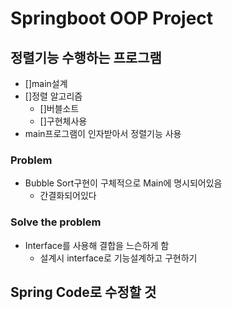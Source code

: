 # Springboot OOP Project
## 정렬기능 수행하는 프로그램
- []main설계
- []정렬 알고리즘
  - []버블소트
  - []구현체사용
- main프로그램이 인자받아서 정렬기능 사용

### Problem 
- Bubble Sort구현이 구체적으로 Main에 명시되어있음
  - 간결화되어있다
### Solve the problem
- Interface를 사용해 결합을 느슨하게 함
  - 설계시 interface로 기능설계하고 구현하기

## Spring Code로 수정할 것 
